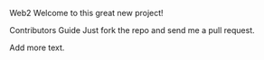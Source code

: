 Web2
Welcome to this great new project!

Contributors Guide
Just fork the repo and send me a pull request.

Add more text.
